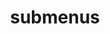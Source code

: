 ---
layout: page
title: submenus
nav: false
nav_order: 
dropdown: true
children:
    - title: Projects
      permalink: /Projects/
    - title: divider
    - title: Teaching
      permalink: /Teaching/
---